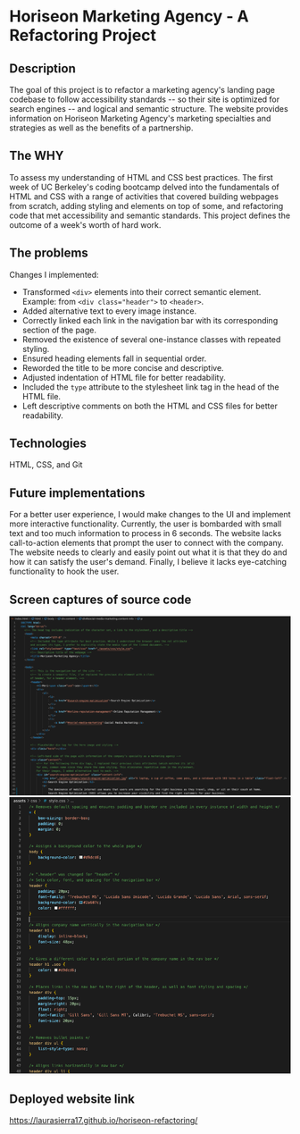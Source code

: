 # Horiseon Marketing Agency - A Refactoring Project

## Description

The goal of this project is to refactor a marketing agency's landing page codebase to follow accessibility standards -- so their site is optimized for search engines -- and logical and semantic structure. The website provides information on Horiseon Marketing Agency's marketing specialties and strategies as well as the benefits of a partnership.

## The WHY

To assess my understanding of HTML and CSS best practices. The first week of UC Berkeley's coding bootcamp delved into the fundamentals of HTML and CSS with a range of activities that covered building webpages from scratch, adding styling and elements on top of some, and refactoring code that met accessibility and semantic standards. This project defines the outcome of a week's worth of hard work.

## The problems

Changes I implemented:
- Transformed `<div>` elements into their correct semantic element. Example: from `<div class="header">` to `<header>`.
- Added alternative text to every image instance.
- Correctly linked each link in the navigation bar with its corresponding section of the page.
- Removed the existence of several one-instance classes with repeated styling.
- Ensured heading elements fall in sequential order.
- Reworded the title to be more concise and descriptive.
- Adjusted indentation of HTML file for better readability.
- Included the `type` attribute to the stylesheet link tag in the head of the HTML file.
- Left descriptive comments on both the HTML and CSS files for better readability.

## Technologies

HTML, CSS, and Git

## Future implementations

For a better user experience, I would make changes to the UI and implement more interactive functionality. Currently, the user is bombarded with small text and too much information to process in 6 seconds. The website lacks call-to-action elements that prompt the user to connect with the company. The website needs to clearly and easily point out what it is that they do and how it can satisfy the user's demand. Finally, I believe it lacks eye-catching functionality to hook the user.

## Screen captures of source code

![Screenshot](html-ss.png)
![Screenshot](stylesheet-ss.png)

## Deployed website link

https://laurasierra17.github.io/horiseon-refactoring/